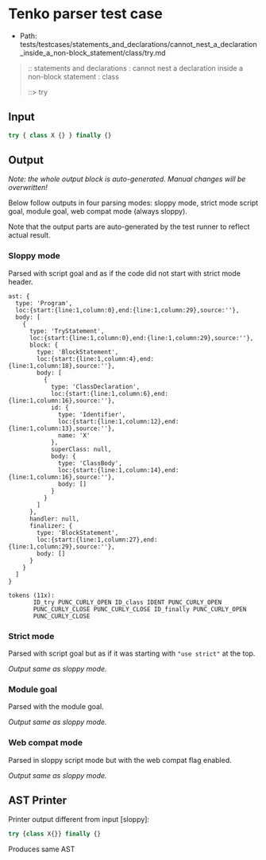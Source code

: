 # Tenko parser test case

- Path: tests/testcases/statements_and_declarations/cannot_nest_a_declaration_inside_a_non-block_statement/class/try.md

> :: statements and declarations : cannot nest a declaration inside a non-block statement : class
>
> ::> try

## Input

`````js
try { class X {} } finally {}
`````

## Output

_Note: the whole output block is auto-generated. Manual changes will be overwritten!_

Below follow outputs in four parsing modes: sloppy mode, strict mode script goal, module goal, web compat mode (always sloppy).

Note that the output parts are auto-generated by the test runner to reflect actual result.

### Sloppy mode

Parsed with script goal and as if the code did not start with strict mode header.

`````
ast: {
  type: 'Program',
  loc:{start:{line:1,column:0},end:{line:1,column:29},source:''},
  body: [
    {
      type: 'TryStatement',
      loc:{start:{line:1,column:0},end:{line:1,column:29},source:''},
      block: {
        type: 'BlockStatement',
        loc:{start:{line:1,column:4},end:{line:1,column:18},source:''},
        body: [
          {
            type: 'ClassDeclaration',
            loc:{start:{line:1,column:6},end:{line:1,column:16},source:''},
            id: {
              type: 'Identifier',
              loc:{start:{line:1,column:12},end:{line:1,column:13},source:''},
              name: 'X'
            },
            superClass: null,
            body: {
              type: 'ClassBody',
              loc:{start:{line:1,column:14},end:{line:1,column:16},source:''},
              body: []
            }
          }
        ]
      },
      handler: null,
      finalizer: {
        type: 'BlockStatement',
        loc:{start:{line:1,column:27},end:{line:1,column:29},source:''},
        body: []
      }
    }
  ]
}

tokens (11x):
       ID_try PUNC_CURLY_OPEN ID_class IDENT PUNC_CURLY_OPEN
       PUNC_CURLY_CLOSE PUNC_CURLY_CLOSE ID_finally PUNC_CURLY_OPEN
       PUNC_CURLY_CLOSE
`````

### Strict mode

Parsed with script goal but as if it was starting with `"use strict"` at the top.

_Output same as sloppy mode._

### Module goal

Parsed with the module goal.

_Output same as sloppy mode._

### Web compat mode

Parsed in sloppy script mode but with the web compat flag enabled.

_Output same as sloppy mode._

## AST Printer

Printer output different from input [sloppy]:

````js
try {class X{}} finally {}
````

Produces same AST
